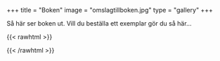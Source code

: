 +++
title = "Boken"
image = "omslagtillboken.jpg"
type = "gallery"
+++

Så här ser boken ut. Vill du beställa ett exemplar gör du så här...


{{< rawhtml >}}
<div id="commento"></div>
<script defer
  src="http://commento.example.com/js/commento.js">
</script>
{{< /rawhtml >}}
